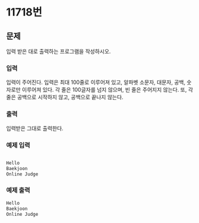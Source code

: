 
# 11718번 

## 문제 

입력 받은 대로 출력하는 프로그램을 작성하시오.

### 입력 

입력이 주어진다. 입력은 최대 100줄로 이루어져 있고, 알파벳 소문자, 대문자, 공백, 숫자로만 이루어져 있다. 각 줄은 100글자를 넘지 않으며, 빈 줄은 주어지지 않는다. 또, 각 줄은 공백으로 시작하지 않고, 공백으로 끝나지 않는다.

### 출력 
입력받은 그대로 출력한다.


### 예제 입력 


```bash

Hello
Baekjoon
Online Judge

```

### 예제 출력 

```bash
Hello
Baekjoon
Online Judge

```
